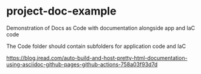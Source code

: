 # project-doc-example
Demonstration of Docs as Code with documentation alongside app and IaC code

The Code folder should contain subfolders for application code and IaC

https://blog.jread.com/auto-build-and-host-pretty-html-documentation-using-asciidoc-github-pages-github-actions-758a03f93d7d


